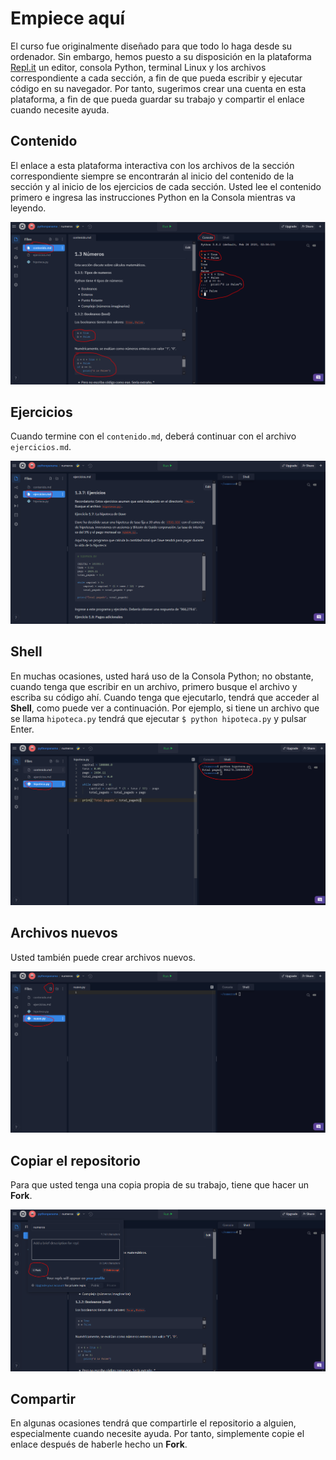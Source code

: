 # Empiece aquí

El curso fue originalmente diseñado para que todo lo haga desde su ordenador. Sin embargo, hemos puesto a su disposición en la plataforma [Repl.it](https://repl.it/) un editor, consola Python, terminal Linux y los archivos correspondiente a cada sección, a fin de que pueda escribir y ejecutar código en su navegador. Por tanto, sugerimos crear una cuenta en esta plataforma, a fin de que pueda guardar su trabajo y compartir el enlace cuando necesite ayuda.

## Contenido

El enlace a esta plataforma interactiva con los archivos de la sección correspondiente siempre se encontrarán al inicio del contenido de la sección y al inicio de los ejercicios de cada sección. Usted lee el contenido primero e ingresa las instrucciones Python en la Consola mientras va leyendo.

![1](img/1.png)

## Ejercicios

Cuando termine con el `contenido.md`, deberá continuar con el archivo `ejercicios.md`.

![2](img/2.png)

## Shell
En muchas ocasiones, usted hará uso de la Consola Python; no obstante, cuando tenga que escribir en un archivo, primero busque el archivo y escriba su código ahí. Cuando tenga que ejecutarlo, tendrá que acceder al **Shell**, como puede ver a continuación. Por ejemplo, si tiene un archivo que se llama `hipoteca.py` tendrá que ejecutar `$ python hipoteca.py` y pulsar Enter.

![3](img/3.png)

## Archivos nuevos

Usted también puede crear archivos nuevos.

![4](img/4.png)

## Copiar el repositorio

Para que usted tenga una copia propia de su trabajo, tiene que hacer un **Fork**.

![5](img/5.png)

## Compartir

En algunas ocasiones tendrá que compartirle el repositorio a alguien, especialmente cuando necesite ayuda. Por tanto, simplemente copie el enlace después de haberle hecho un **Fork**.